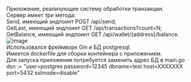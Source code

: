 Приложение, реализующее систему обработки транзакции.  
Сервер имеет три метода:  
Send, имеющий эндпоинт POST /api/send;  
GetLast, имеющий эндпоинт GET /api/transactions?count=N;  
GetBalance, имеющий эндпоинт GET /api/wallet/{address}/balance.  
![image](https://github.com/user-attachments/assets/c18c665e-dad7-4faa-bac6-5ec62db67ec4)  
Использовался фреймворк Gin и БД postgresql.  
Имеется dockerfile для сборки контейнера с приложением.  
Для запуска приложения потребуется заменить адрес БД в main.go  
dsn := "user=postgres password=12345 dbname=test host=XXXXXXX port=5432 sslmode=disable"
